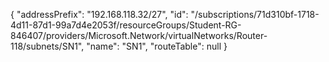 {
  "addressPrefix": "192.168.118.32/27",
  "id": "/subscriptions/71d310bf-1718-4d11-87d1-99a7d4e2053f/resourceGroups/Student-RG-846407/providers/Microsoft.Network/virtualNetworks/Router-118/subnets/SN1",
  "name": "SN1",
  "routeTable": null
}
